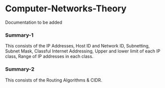 # Computer-Networks-Theory
Documentation to be added

### Summary-1
This consists of the IP Addresses, Host ID and Network ID, Subnetting, Subnet Mask, Classful Internet Addressing, Upper and lower limit of each IP class, Range of IP addresses in each class.

### Summary-2
This consists of the Routing Algorithms & CIDR.
